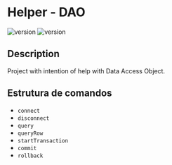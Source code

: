 # Helper - DAO 

![version](https://img.shields.io/badge/Vers%C3%A3o-0.0.1-blue.svg)
![version](https://img.shields.io/badge/Dev%20Node%20Version-v14.16.1-green.svg)

## Description
Project with intention of help with Data Access Object.

## Estrutura de comandos
* `connect`
* `disconnect`
* `query`
* `queryRow`
* `startTransaction`
* `commit`
* `rollback`